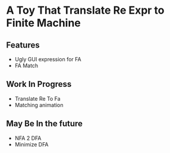# A Toy That Translate Re Expr to Finite Machine

## Features

- Ugly GUI expression for FA
- FA Match 

## Work In Progress

- Translate Re To Fa
- Matching animation

## May Be In the future

- NFA 2 DFA
- Minimize DFA 